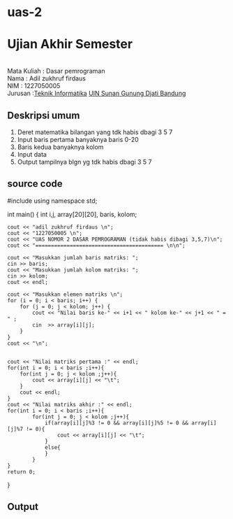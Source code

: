 # uas-2
# Ujian Akhir Semester 
<br>Mata Kuliah 	: Dasar pemrograman
<br> Nama		      : Adil zukhruf firdaus
<br>NIM		        :	1227050005
<br>Jurusan		:[Teknik Informatika](http://if.uinsgd.ac.id/) [UIN Sunan Gunung Djati Bandung](https://uinsgd.ac.id/) 

## Deskripsi umum
1. Deret matematika bilangan yang tdk habis dbagi 3 5 7
2. Input baris pertama banyaknya baris 0-20
3. Baris kedua banyaknya kolom
4. Input data
5. Output tampilnya blgn yg tdk habis dbagi 3 5 7

## source code
#include <iostream>
using namespace std;

int main() {
	int i,j, array[20][20], baris, kolom;
	    
	cout << "adil zukhruf firdaus \n";
	cout << "1227050005 \n";
	cout << "UAS NOMOR 2 DASAR PEMROGRAMAN (tidak habis dibagi 3,5,7)\n";
	cout << "========================================= \n\n";

	cout << "Masukkan jumlah baris matriks: ";
	cin >> baris;
	cout << "Masukkan jumlah kolom matriks: ";
	cin >> kolom;
	cout << endl;
    
    cout << "Masukkan elemen matriks \n";
	for (i = 0; i < baris; i++) {
    	for (j = 0; j < kolom; j++) {
			cout << "Nilai baris ke-" << i+1 << " kolom ke-" << j+1 << " = " ;
			cin  >> array[i][j];
    	}
	}
	cout << "\n";


    cout << "Nilai matriks pertama :" << endl;
    for(int i = 0; i < baris ;i++){
        for(int j = 0; j < kolom ;j++){
            cout << array[i][j] << "\t";
        }
        cout << endl;
    }
    cout << "Nilai matriks akhir :" << endl;
    for(int i = 0; i < baris ;i++){
            for(int j = 0; j < kolom ;j++){
                if(array[i][j]%3 != 0 && array[i][j]%5 != 0 && array[i][j]%7 != 0){
                    cout << array[i][j] << "\t";
                }
                else{
                }
            }
    }
    return 0;
}

## Output
